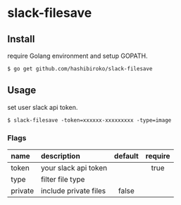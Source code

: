 # slack-filesave

## Install

require Golang environment and setup GOPATH.

```
$ go get github.com/hashibiroko/slack-filesave
```

## Usage

set user slack api token.

```
$ slack-filesave -token=xxxxxx-xxxxxxxxx -type=image
```

### Flags

| name | description | default | require |
| :--- | :---------- | :-----: | :-----: |
| token | your slack api token |  | true |
| type | filter file type |  |  |
| private | include private files | false |  |